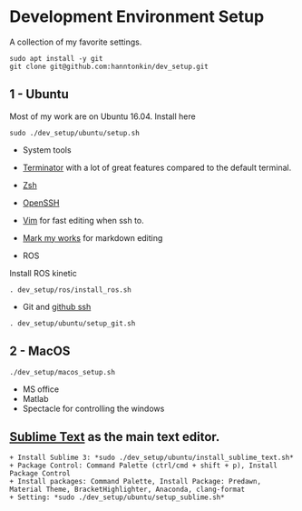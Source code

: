 # Development Environment Setup

A collection of my favorite settings.

```
sudo apt install -y git
git clone git@github.com:hanntonkin/dev_setup.git
```

## 1 -  Ubuntu

Most of my work are on Ubuntu 16.04. Install here

```
sudo ./dev_setup/ubuntu/setup.sh
```

* System tools

+ [Terminator]() with a lot of great features compared to the default terminal.

+ [Zsh]()

+ [OpenSSH]()

+ [Vim]() for fast editing when ssh to.
+ [Mark my works]() for markdown editing


* ROS

Install ROS kinetic
```
. dev_setup/ros/install_ros.sh
```
* Git and [github ssh](https://help.github.com/articles/connecting-to-github-with-ssh/)

```
. dev_setup/ubuntu/setup_git.sh
```


## 2 - MacOS

```
./dev_setup/macos_setup.sh
```

* MS office
* Matlab
* Spectacle for controlling the windows

## [Sublime Text](https://www.sublimetext.com/) as the main text editor.

    + Install Sublime 3: *sudo ./dev_setup/ubuntu/install_sublime_text.sh*
    + Package Control: Command Palette (ctrl/cmd + shift + p), Install Package Control
    + Install packages: Command Palette, Install Package: Predawn, Material Theme, BracketHighlighter, Anaconda, clang-format
    + Setting: *sudo ./dev_setup/ubuntu/setup_sublime.sh*
